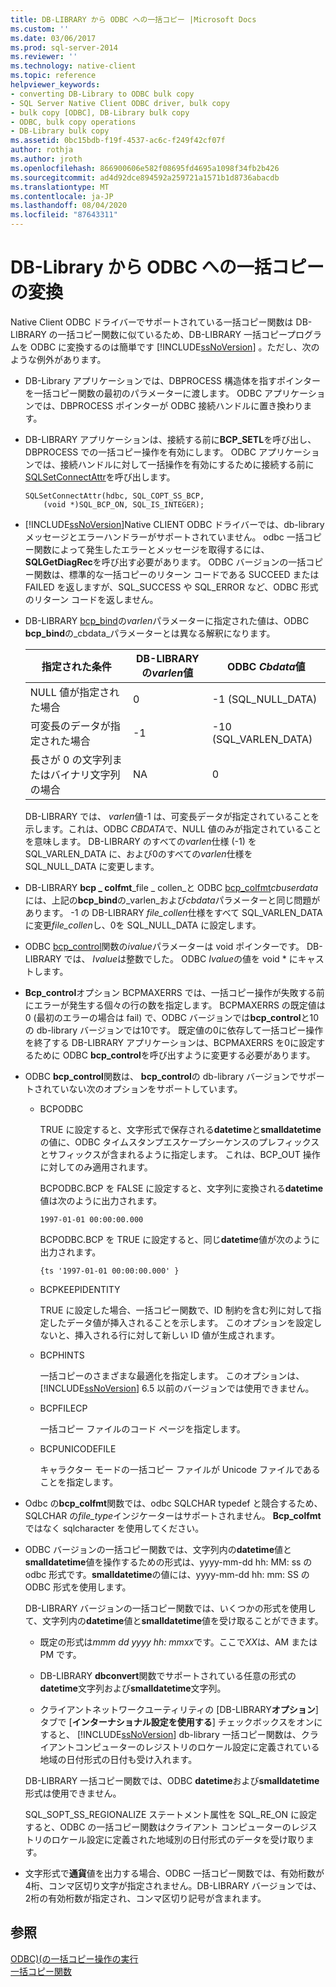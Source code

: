 ```yaml
---
title: DB-LIBRARY から ODBC への一括コピー |Microsoft Docs
ms.custom: ''
ms.date: 03/06/2017
ms.prod: sql-server-2014
ms.reviewer: ''
ms.technology: native-client
ms.topic: reference
helpviewer_keywords:
- converting DB-Library to ODBC bulk copy
- SQL Server Native Client ODBC driver, bulk copy
- bulk copy [ODBC], DB-Library bulk copy
- ODBC, bulk copy operations
- DB-Library bulk copy
ms.assetid: 0bc15bdb-f19f-4537-ac6c-f249f42cf07f
author: rothja
ms.author: jroth
ms.openlocfilehash: 866900606e582f08695fd4695a1098f34fb2b426
ms.sourcegitcommit: ad4d92dce894592a259721a1571b1d8736abacdb
ms.translationtype: MT
ms.contentlocale: ja-JP
ms.lasthandoff: 08/04/2020
ms.locfileid: "87643311"
---
```

# <a name="converting-from-db-library-to-odbc-bulk-copy"></a>DB-Library から ODBC への一括コピーの変換
  Native Client ODBC ドライバーでサポートされている一括コピー関数は DB-LIBRARY の一括コピー関数に似ているため、DB-LIBRARY 一括コピープログラムを ODBC に変換するのは簡単です [!INCLUDE[ssNoVersion](../../includes/ssnoversion-md.md)] 。ただし、次のような例外があります。  
  
-   DB-Library アプリケーションでは、DBPROCESS 構造体を指すポインターを一括コピー関数の最初のパラメーターに渡します。 ODBC アプリケーションでは、DBPROCESS ポインターが ODBC 接続ハンドルに置き換わります。  
  
-   DB-LIBRARY アプリケーションは、接続する前に**BCP_SETL**を呼び出し、DBPROCESS での一括コピー操作を有効にします。 ODBC アプリケーションでは、接続ハンドルに対して一括操作を有効にするために接続する前に[SQLSetConnectAttr](../native-client-odbc-api/sqlsetconnectattr.md)を呼び出します。  
  
    ```  
    SQLSetConnectAttr(hdbc, SQL_COPT_SS_BCP,  
        (void *)SQL_BCP_ON, SQL_IS_INTEGER);  
    ```  
  
-   [!INCLUDE[ssNoVersion](../../includes/ssnoversion-md.md)]Native CLIENT ODBC ドライバーでは、db-library メッセージとエラーハンドラーがサポートされていません。 odbc 一括コピー関数によって発生したエラーとメッセージを取得するには、 **SQLGetDiagRec**を呼び出す必要があります。 ODBC バージョンの一括コピー関数は、標準的な一括コピーのリターン コードである SUCCEED または FAILED を返しますが、SQL_SUCCESS や SQL_ERROR など、ODBC 形式のリターン コードを返しません。  
  
-   DB-LIBRARY [bcp_bind](../native-client-odbc-extensions-bulk-copy-functions/bcp-bind.md)の*varlen*パラメーターに指定された値は、ODBC **bcp_bind**の_cbdata_パラメーターとは異なる解釈になります。  
  
    |指定された条件|DB-LIBRARY の*varlen*値|ODBC *Cbdata*値|  
    |-------------------------|--------------------------------|-------------------------|  
    |NULL 値が指定された場合|0|-1 (SQL_NULL_DATA)|  
    |可変長のデータが指定された場合|-1|-10 (SQL_VARLEN_DATA)|  
    |長さが 0 の文字列またはバイナリ文字列の場合|NA|0|  
  
     DB-LIBRARY では、 *varlen*値-1 は、可変長データが指定されていることを示します。これは、ODBC *CBDATA*で、NULL 値のみが指定されていることを意味します。 DB-LIBRARY のすべての*varlen*仕様 (-1) を SQL_VARLEN_DATA に、および0のすべての*varlen*仕様を SQL_NULL_DATA に変更します。  
  
-   DB-LIBRARY **bcp \_ colfmt**_file \_ collen_と ODBC [bcp_colfmt](../native-client-odbc-extensions-bulk-copy-functions/bcp-colfmt.md)*cbuserdata*には、上記の**bcp_bind**の_varlen_および*cbdata*パラメーターと同じ問題があります。 -1 の DB-LIBRARY *file_collen*仕様をすべて SQL_VARLEN_DATA に変更*file_collen*し、0を SQL_NULL_DATA に設定します。  
  
-   ODBC [bcp_control](../native-client-odbc-extensions-bulk-copy-functions/bcp-control.md)関数の*ivalue*パラメーターは void ポインターです。 DB-LIBRARY では、 *Ivalue*は整数でした。 ODBC *Ivalue*の値を void * にキャストします。  
  
-   **Bcp_control**オプション BCPMAXERRS では、一括コピー操作が失敗する前にエラーが発生する個々の行の数を指定します。 BCPMAXERRS の既定値は 0 (最初のエラーの場合は fail) で、ODBC バージョンでは**bcp_control**と10の db-library バージョンでは10です。 既定値の0に依存して一括コピー操作を終了する DB-LIBRARY アプリケーションは、BCPMAXERRS を0に設定するために ODBC **bcp_control**を呼び出すように変更する必要があります。  
  
-   ODBC **bcp_control**関数は、 **bcp_control**の db-library バージョンでサポートされていない次のオプションをサポートしています。  
  
    -   BCPODBC  
  
         TRUE に設定すると、文字形式で保存される**datetime**と**smalldatetime**の値に、ODBC タイムスタンプエスケープシーケンスのプレフィックスとサフィックスが含まれるように指定します。 これは、BCP_OUT 操作に対してのみ適用されます。  
  
         BCPODBC.BCP を FALSE に設定すると、文字列に変換される**datetime**値は次のように出力されます。  
  
        ```  
        1997-01-01 00:00:00.000  
        ```  
  
         BCPODBC.BCP を TRUE に設定すると、同じ**datetime**値が次のように出力されます。  
  
        ```  
        {ts '1997-01-01 00:00:00.000' }  
        ```  
  
    -   BCPKEEPIDENTITY  
  
         TRUE に設定した場合、一括コピー関数で、ID 制約を含む列に対して指定したデータ値が挿入されることを示します。 このオプションを設定しないと、挿入される行に対して新しい ID 値が生成されます。  
  
    -   BCPHINTS  
  
         一括コピーのさまざまな最適化を指定します。 このオプションは、[!INCLUDE[ssNoVersion](../../includes/ssnoversion-md.md)] 6.5 以前のバージョンでは使用できません。  
  
    -   BCPFILECP  
  
         一括コピー ファイルのコード ページを指定します。  
  
    -   BCPUNICODEFILE  
  
         キャラクター モードの一括コピー ファイルが Unicode ファイルであることを指定します。  
  
-   Odbc の**bcp_colfmt**関数では、odbc SQLCHAR typedef と競合するため、SQLCHAR の*file_type*インジケーターはサポートされません。 **Bcp_colfmt**ではなく sqlcharacter を使用してください。  
  
-   ODBC バージョンの一括コピー関数では、文字列内の**datetime**値と**smalldatetime**値を操作するための形式は、yyyy-mm-dd hh: MM: ss の odbc 形式です。**smalldatetime**の値には、yyyy-mm-dd hh: mm: SS の ODBC 形式を使用します。  
  
     DB-LIBRARY バージョンの一括コピー関数では、いくつかの形式を使用して、文字列内の**datetime**値と**smalldatetime**値を受け取ることができます。  
  
    -   既定の形式は*mmm dd yyyy hh: mmxx*です。ここで*XX*は、AM または PM です。  
  
    -   DB-LIBRARY **dbconvert**関数でサポートされている任意の形式の**datetime**文字列および**smalldatetime**文字列。  
  
    -   クライアントネットワークユーティリティの [DB-LIBRARY**オプション**] タブで [**インターナショナル設定を使用する**] チェックボックスをオンにすると、 [!INCLUDE[ssNoVersion](../../includes/ssnoversion-md.md)] db-library 一括コピー関数は、クライアントコンピューターのレジストリのロケール設定に定義されている地域の日付形式の日付も受け入れます。  
  
     DB-LIBRARY 一括コピー関数では、ODBC **datetime**および**smalldatetime**形式は使用できません。  
  
     SQL_SOPT_SS_REGIONALIZE ステートメント属性を SQL_RE_ON に設定すると、ODBC の一括コピー関数はクライアント コンピューターのレジストリのロケール設定に定義された地域別の日付形式のデータを受け取ります。  
  
-   文字形式で**通貨**値を出力する場合、ODBC 一括コピー関数では、有効桁数が4桁、コンマ区切り文字が指定されません。DB-LIBRARY バージョンでは、2桁の有効桁数が指定され、コンマ区切り記号が含まれます。  
  
## <a name="see-also"></a>参照  
 [ODBC&#41;&#40;の一括コピー操作の実行](performing-bulk-copy-operations-odbc.md)   
 [一括コピー関数](../native-client-odbc-extensions-bulk-copy-functions/sql-server-driver-extensions-bulk-copy-functions.md)  
  
  
